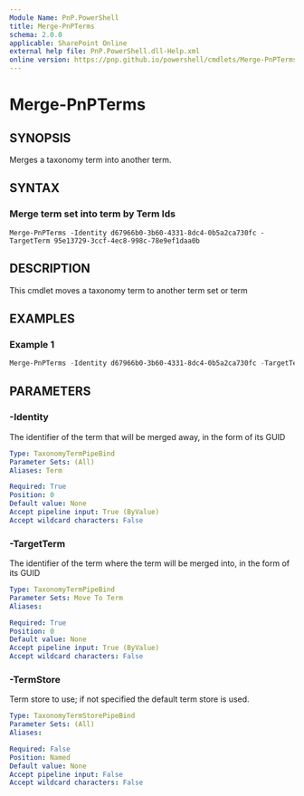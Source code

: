 ```yaml
---
Module Name: PnP.PowerShell
title: Merge-PnPTerms
schema: 2.0.0
applicable: SharePoint Online
external help file: PnP.PowerShell.dll-Help.xml
online version: https://pnp.github.io/powershell/cmdlets/Merge-PnPTerms.html
---
```


# Merge-PnPTerms

## SYNOPSIS

Merges a taxonomy term into another term.

## SYNTAX

### Merge term set into term by Term Ids

```
Merge-PnPTerms -Identity d67966b0-3b60-4331-8dc4-0b5a2ca730fc -TargetTerm 95e13729-3ccf-4ec8-998c-78e9ef1daa0b 
```

## DESCRIPTION

This cmdlet moves a taxonomy term to another term set or term

## EXAMPLES

### Example 1
```powershell
Merge-PnPTerms -Identity d67966b0-3b60-4331-8dc4-0b5a2ca730fc -TargetTerm 95e13729-3ccf-4ec8-998c-78e9ef1daa0b 
```



## PARAMETERS

### -Identity
The identifier of the term that will be merged away, in the form of its GUID

```yaml
Type: TaxonomyTermPipeBind
Parameter Sets: (All)
Aliases: Term

Required: True
Position: 0
Default value: None
Accept pipeline input: True (ByValue)
Accept wildcard characters: False
```

### -TargetTerm
The identifier of the term where the term will be merged into, in the form of its GUID

```yaml
Type: TaxonomyTermPipeBind
Parameter Sets: Move To Term
Aliases:

Required: True
Position: 0
Default value: None
Accept pipeline input: True (ByValue)
Accept wildcard characters: False
```

### -TermStore
Term store to use; if not specified the default term store is used.

```yaml
Type: TaxonomyTermStorePipeBind
Parameter Sets: (All)
Aliases:

Required: False
Position: Named
Default value: None
Accept pipeline input: False
Accept wildcard characters: False
```